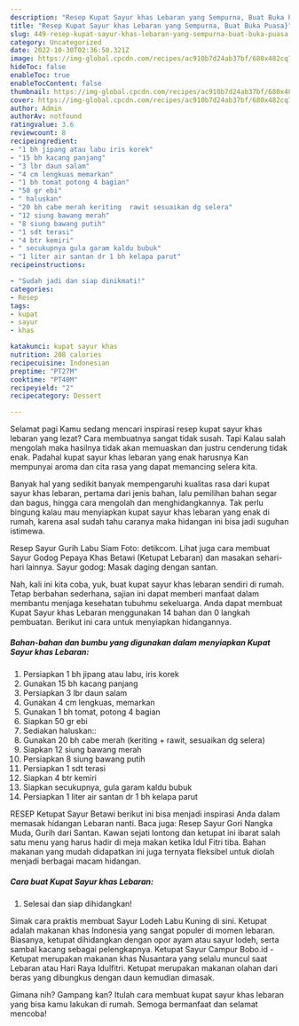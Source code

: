```yaml
---
description: "Resep Kupat Sayur khas Lebaran yang Sempurna, Buat Buka Puasa}"
title: "Resep Kupat Sayur khas Lebaran yang Sempurna, Buat Buka Puasa}"
slug: 449-resep-kupat-sayur-khas-lebaran-yang-sempurna-buat-buka-puasa
category: Uncategorized
date: 2022-10-30T02:36:58.321Z
image: https://img-global.cpcdn.com/recipes/ac910b7d24ab37bf/680x482cq70/kupat-sayur-khas-lebaran-foto-resep-utama.jpg
hideToc: false
enableToc: true
enableTocContent: false
thumbnail: https://img-global.cpcdn.com/recipes/ac910b7d24ab37bf/680x482cq70/kupat-sayur-khas-lebaran-foto-resep-utama.jpg
cover: https://img-global.cpcdn.com/recipes/ac910b7d24ab37bf/680x482cq70/kupat-sayur-khas-lebaran-foto-resep-utama.jpg
author: Admin
authorAv: notfound
ratingvalue: 3.6
reviewcount: 8
recipeingredient:
- "1 bh jipang atau labu iris korek"
- "15 bh kacang panjang"
- "3 lbr daun salam"
- "4 cm lengkuas memarkan"
- "1 bh tomat potong 4 bagian"
- "50 gr ebi"
- " haluskan"
- "20 bh cabe merah keriting  rawit sesuaikan dg selera"
- "12 siung bawang merah"
- "8 siung bawang putih"
- "1 sdt terasi"
- "4 btr kemiri"
- " secukupnya gula garam kaldu bubuk"
- "1 liter air santan dr 1 bh kelapa parut"
recipeinstructions:

- "Sudah jadi dan siap dinikmati!"
categories:
- Resep
tags:
- kupat
- sayur
- khas

katakunci: kupat sayur khas 
nutrition: 208 calories
recipecuisine: Indonesian
preptime: "PT27M"
cooktime: "PT40M"
recipeyield: "2"
recipecategory: Dessert

---
```



Selamat pagi Kamu sedang mencari inspirasi resep kupat sayur khas lebaran yang lezat? Cara membuatnya sangat tidak susah. Tapi Kalau salah mengolah maka hasilnya tidak akan memuaskan dan justru cenderung tidak enak. Padahal kupat sayur khas lebaran yang enak harusnya Kan mempunyai aroma dan cita rasa yang dapat memancing selera kita.


Banyak hal yang sedikit banyak mempengaruhi kualitas rasa dari kupat sayur khas lebaran, pertama dari jenis bahan, lalu pemilihan bahan segar dan bagus, hingga cara mengolah dan menghidangkannya. Tak perlu bingung kalau mau menyiapkan kupat sayur khas lebaran yang enak di rumah, karena asal sudah tahu caranya maka hidangan ini bisa jadi suguhan istimewa.

Resep Sayur Gurih Labu Siam Foto: detikcom. Lihat juga cara membuat Sayur Godog Pepaya Khas Betawi (Ketupat Lebaran) dan masakan sehari-hari lainnya. Sayur godog: Masak daging dengan santan.


Nah, kali ini kita coba, yuk, buat kupat sayur khas lebaran sendiri di rumah. Tetap berbahan sederhana, sajian ini dapat memberi manfaat dalam membantu menjaga kesehatan tubuhmu sekeluarga. Anda dapat membuat Kupat Sayur khas Lebaran menggunakan 14 bahan dan 0 langkah pembuatan. Berikut ini cara untuk menyiapkan hidangannya.

<!--inarticleads1-->

##### Bahan-bahan dan bumbu yang digunakan dalam menyiapkan Kupat Sayur khas Lebaran:

1. Persiapkan 1 bh jipang atau labu, iris korek
1. Gunakan 15 bh kacang panjang
1. Persiapkan 3 lbr daun salam
1. Gunakan 4 cm lengkuas, memarkan
1. Gunakan 1 bh tomat, potong 4 bagian
1. Siapkan 50 gr ebi
1. Sediakan  haluskan::
1. Gunakan 20 bh cabe merah (keriting + rawit, sesuaikan dg selera)
1. Siapkan 12 siung bawang merah
1. Persiapkan 8 siung bawang putih
1. Persiapkan 1 sdt terasi
1. Siapkan 4 btr kemiri
1. Siapkan  secukupnya, gula garam kaldu bubuk
1. Persiapkan 1 liter air santan dr 1 bh kelapa parut


RESEP Ketupat Sayur Betawi berikut ini bisa menjadi inspirasi Anda dalam memasak hidangan Lebaran nanti. Baca juga: Resep Sayur Gori Nangka Muda, Gurih dari Santan. Kawan sejati lontong dan ketupat ini ibarat salah satu menu yang harus hadir di meja makan ketika Idul Fitri tiba. Bahan makanan yang mudah didapatkan ini juga ternyata fleksibel untuk diolah menjadi berbagai macam hidangan. 

<!--inarticleads2-->

##### Cara buat Kupat Sayur khas Lebaran:


1. Selesai dan siap dihidangkan!

Simak cara praktis membuat Sayur Lodeh Labu Kuning di sini. Ketupat adalah makanan khas Indonesia yang sangat populer di momen lebaran. Biasanya, ketupat dihidangkan dengan opor ayam atau sayur lodeh, serta sambal kacang sebagai pelengkapnya. Ketupat Sayur Campur Bobo.id - Ketupat merupakan makanan khas Nusantara yang selalu muncul saat Lebaran atau Hari Raya Idulfitri. Ketupat merupakan makanan olahan dari beras yang dibungkus dengan daun kemudian dimasak. 

Gimana nih? Gampang kan? Itulah cara membuat kupat sayur khas lebaran yang bisa kamu lakukan di rumah. Semoga bermanfaat dan selamat mencoba!
